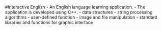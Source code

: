 #Interactive English
    - An English language learning application.
    - The application is developed using C++.
        - data structures 
        - string processing algorithms
        - user-defined function
        - image and file manipulation
        - standard libraries and functions for graphic interface